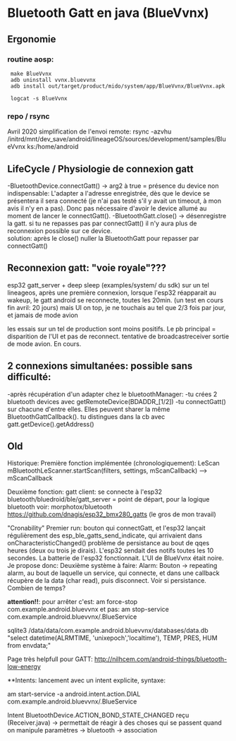# Bluetooth Gatt en java (BlueVvnx)
 
## Ergonomie
	 
### routine aosp:
	 make BlueVvnx 
	 adb uninstall vvnx.bluevvnx 
	 adb install out/target/product/mido/system/app/BlueVvnx/BlueVvnx.apk
	 
	 logcat -s BlueVvnx

### repo / rsync

Avril 2020 simplification de l'envoi remote:
rsync -azvhu /initrd/mnt/dev_save/android/lineageOS/sources/development/samples/BlueVvnx ks:/home/android
 



## LifeCycle / Physiologie de connexion gatt

-BluetoothDevice.connectGatt() -> arg2 à true = présence du device non indispensable: 
	L'adapter a l'adresse enregistrée, dès que le device se présentera il sera connecté (je n'ai pas testé s'il y avait un timeout, à mon avis il n'y en a pas).
	Donc pas nécessaire d'avoir le device allumé au moment de lancer le connectGatt().
-BluetoothGatt.close() -> désenregistre la gatt. si tu ne repasses pas par connectGatt() il n'y aura plus de reconnexion possible sur ce device.	
	solution: après le close() nuller la BluetoothGatt pour repasser par connectGatt()




## Reconnexion gatt: "voie royale"???

esp32 gatt_server + deep sleep (examples/system/ du sdk)
sur un tel lineageos, après une première connexion, lorsque l'esp32 réapparait au wakeup, le gatt android se reconnecte, toutes les 20min. (un test en cours fin avril: 20 jours)
mais UI on top, je ne touchais au tel que 2/3 fois par jour, et jamais de mode avion

les essais sur un tel de production sont moins positifs. Le pb principal = disparition de l'UI et pas de reconnect. 
tentative de broadcastreceiver sortie de mode avion. En cours.












## 2 connexions simultanées: possible sans difficulté:
-après récupération d'un adapter chez le bluetoothManager:
-tu crées 2 bluetooth devices avec getRemoteDevice(BDADDR_[1/2])
-tu connectGatt() sur chacune d'entre elles. Elles peuvent sharer la même BluetoothGattCallback(). tu distingues dans la cb avec
	gatt.getDevice().getAddress() 








## Old
 
 Historique:
 Première fonction implémentée (chronologiquement): LeScan mBluetoothLeScanner.startScan(filters, settings, mScanCallback) --> mScanCallback 
 
 Deuxième fonction: gatt client: se connecte à l'esp32
	bluetooth/bluedroid/ble/gatt_server = point de départ, pour la logique bluetooth voir: morphotox/bluetooth
	https://github.com/dnagis/esp32_bmx280_gatts (le gros de mon travail)
	
 "Cronability"
 Premier run: bouton qui connectGatt, et l'esp32 lançait régulièrement des esp_ble_gatts_send_indicate, qui arrivaient dans onCharacteristicChanged()
	problème de persistance au bout de qqes heures (deux ou trois je dirais). L'esp32 sendait des notifs toutes les 10 secondes. La batterie de l'esp32
	fonctionnait. L'UI de BlueVvnx était noire. Je propose donc:
 Deuxième système à faire:
	Alarm: Bouton -> repeating alarm, au bout de laquelle un service, qui connecte, et dans une callback récupère de la data (char read), puis disconnect.
	Voir si persistance. Combien de temps?
 
 ****attention!!****: pour arrêter c'est:
 am force-stop com.example.android.bluevvnx
	 et pas:
 am stop-service com.example.android.bluevvnx/.BlueService
 
 sqlite3 /data/data/com.example.android.bluevvnx/databases/data.db "select datetime(ALRMTIME, 'unixepoch','localtime'), TEMP, PRES, HUM from envdata;"
 

 Page très helpfull pour GATT:
 http://nilhcem.com/android-things/bluetooth-low-energy
 

 **Intents: lancement avec un intent explicite, syntaxe:
 
 am start-service -a android.intent.action.DIAL com.example.android.bluevvnx/.BlueService
 
  Intent BluetoothDevice.ACTION_BOND_STATE_CHANGED reçu (Receiver.java) -> permettait de réagir à des choses qui se passent quand on 
	manipule paramètres -> bluetooth -> association
 
 



